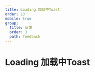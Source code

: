 ```yaml
---
title: Loading 加载中Toast
order: 13
mobile: true
group:
  title: 反馈
  order: 3
  path: feedback
---
```


# Loading 加载中Toast

<code src="../demo/Loading.tsx"></code>
<API src="../src/Loading.tsx"></API>
